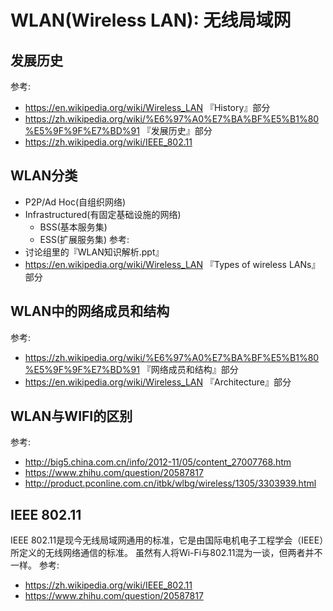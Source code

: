 # WLAN(Wireless LAN): 无线局域网

## 发展历史
参考:
- https://en.wikipedia.org/wiki/Wireless_LAN 『History』部分
- https://zh.wikipedia.org/wiki/%E6%97%A0%E7%BA%BF%E5%B1%80%E5%9F%9F%E7%BD%91 『发展历史』部分
- https://zh.wikipedia.org/wiki/IEEE_802.11

## WLAN分类
- P2P/Ad Hoc(自组织网络)
- Infrastructured(有固定基础设施的网络)
  - BSS(基本服务集)
  - ESS(扩展服务集)
参考:
- 讨论组里的『WLAN知识解析.ppt』
- https://en.wikipedia.org/wiki/Wireless_LAN 『Types of wireless LANs』部分

## WLAN中的网络成员和结构
参考:
- https://zh.wikipedia.org/wiki/%E6%97%A0%E7%BA%BF%E5%B1%80%E5%9F%9F%E7%BD%91  『网络成员和结构』部分
- https://en.wikipedia.org/wiki/Wireless_LAN 『Architecture』部分

## WLAN与WIFI的区别
参考:
- http://big5.china.com.cn/info/2012-11/05/content_27007768.htm
- https://www.zhihu.com/question/20587817
- http://product.pconline.com.cn/itbk/wlbg/wireless/1305/3303939.html

## IEEE 802.11
IEEE 802.11是现今无线局域网通用的标准，它是由国际电机电子工程学会（IEEE）所定义的无线网络通信的标准。
虽然有人将Wi-Fi与802.11混为一谈，但两者并不一样。
参考:
- https://zh.wikipedia.org/wiki/IEEE_802.11
- https://www.zhihu.com/question/20587817
